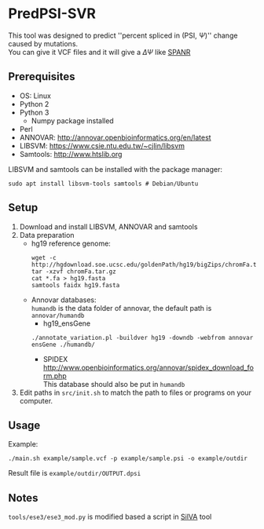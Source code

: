# PredPSI-SVR

This tool was designed to predict ''percent spliced in (PSI, $\Psi$)'' change caused by mutations.  
You can give it VCF files and it will give a $\Delta\Psi$ like [SPANR](http://tools.genes.toronto.edu)


## Prerequisites
- OS: Linux  
- Python 2  
- Python 3  
    - Numpy package installed
- Perl
- ANNOVAR: http://annovar.openbioinformatics.org/en/latest  
- LIBSVM: https://www.csie.ntu.edu.tw/~cjlin/libsvm
- Samtools: http://www.htslib.org  

LIBSVM and samtools can be installed with the package manager:  
```
sudo apt install libsvm-tools samtools # Debian/Ubuntu
```



## Setup
1. Download and install LIBSVM, ANNOVAR and samtools  
2. Data preparation
    - hg19 reference genome:  
        ```shell
        wget -c http://hgdownload.soe.ucsc.edu/goldenPath/hg19/bigZips/chromFa.tar.gz
        tar -xzvf chromFa.tar.gz
        cat *.fa > hg19.fasta 
        samtools faidx hg19.fasta
        ```
    - Annovar databases:  
        `humandb` is the data folder of annovar, the default path is `annovar/humandb`
        - hg19_ensGene  
        ```
        ./annotate_variation.pl -buildver hg19 -downdb -webfrom annovar ensGene ./humandb/
        ```
        - SPIDEX  
        http://www.openbioinformatics.org/annovar/spidex_download_form.php  
        This database should also be put in `humandb`
4. Edit paths in `src/init.sh` to match the path to files or programs on your computer.  

## Usage  
Example:  

```shell
./main.sh example/sample.vcf -p example/sample.psi -o example/outdir
```
Result file is `example/outdir/OUTPUT.dpsi`

## Notes

`tools/ese3/ese3_mod.py` is modified based a script in [SilVA](http://compbio.cs.toronto.edu/silva/) tool
